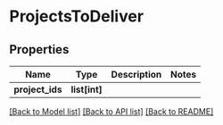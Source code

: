 # ProjectsToDeliver

## Properties
Name | Type | Description | Notes
------------ | ------------- | ------------- | -------------
**project_ids** | **list[int]** |  | 

[[Back to Model list]](../README.md#documentation-for-models) [[Back to API list]](../README.md#documentation-for-api-endpoints) [[Back to README]](../README.md)


